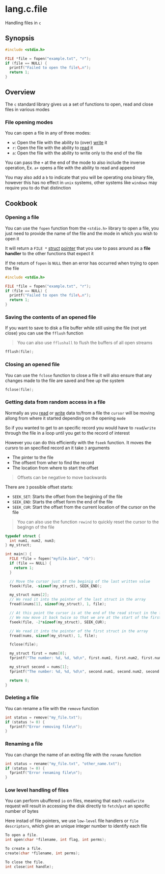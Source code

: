 # lang.c.file

Handling files in `c`

## Synopsis

```c
#include <stdio.h>

FILE *file = fopen("example.txt", "r");
if (file == NULL) {
  printf("Failed to open the file\.n");
  return 1;
}
```

## Overview

The `c` standard library gives us a set of functions to
open, read and close files in various modes

### File opening modes

You can open a file in any of three modes:

- `w`: Open the file with the ability to (over) [write](./jwq0.md) it
- `r`: Open the file with the ability to [read](./mdav.md) it
- `a`: Open the file with the ability to write only to the
  end of the file

You can pass the `+` at the end of the mode to also include
the inverse operation, Ex. `a+` opens a file with the
ability to read and append

You may also add a `b` to indicate that you will be operating
ona binary file, however this has no effect in `unix`
systems, other systems like `windows` may require you
to do that distinction

## Cookbook

### Opening a file

You can use the `fopen` function from the `<stdio.h>` 
library to open a file, you just need to provide the 
name of the file and the mode in which you wish to 
open it

It will return a `FILE *` [struct](./957e.md) [pointer](./rmf8.md) that you use
to pass around as a **file handler** to the other functions
that expect it

If the return of `fopen` is `NULL` then an error has
occurred when trying to open the file

```c
#include <stdio.h>

FILE *file = fopen("example.txt", "r");
if (file == NULL) {
  printf("Failed to open the file\.n");
  return 1;
}
```

### Saving the contents of an opened file

If you want to save to disk a file buffer while still
using the file (not yet close) you can use the `fflush` 
function

> You can also use `fflushall` to flush the buffers of
> all open streams

```c
fflush(file);
```

### Closing an opened file

You can use the `fclose` function to close a file
it will also ensure that any changes made to the
file are saved and free up the system

```c
fclose(file);
```

### Getting data from random access in a file

Normally as you [read](url) or [write](url) data to/from a
file the `cursor` will be moving allong from where
it started depending on the opening `mode`

So if you wanted to get to an specific record you
would have to `read`/`write` through the file
in a loop until you get to the record of interest

However you can do this efficiently with the `fseek`
function. It moves the cursro to an specified
record an it take `3` arguments

- The pinter to the file
- The offsent from wher to find the record
- The location from where to start the offset

> Offsets can be negative to move backwards

There are `3` possible offset starts:
- `SEEK_SET`: Starts the offset from the begining of the file
- `SEEK_END`: Starts the offset form the end of the file
- `SEEK_CUR`: Start the offset from the current location of the
  cursor on the file

> You can also use the function `rewind` to quickly reset the
> cursor to the begingn of the file

```c
typedef struct {
  int num1, num2, num3;
} my_struct;

int main() {
  FILE *file = fopen("myfile.bin", "rb"):
  if (file == NULL) {
    return 1;
  }

  // Move the cursor just at the beginig of the last written value
  fseek(file, -sizeof(my_struct), SEEK_END);

  my_struct nums[2];
  // We read it into the pointer of the last struct in the array
  fread(&nums[1], sizeof(my_struct), 1, file);

  // At this point the cursor is at the end of the read struct in the file
  // We now move it back twice so that we are at the start of the first struct
  fseek(file, -2*sizeof(my_struct), SEEK_CUR);

  // We read it into the pointer of the first struct in the array
  fread(nums, sizeof(my_struct), 1, file);

  fclose(file);

  my_struct first = nums[0];
  fprintf("The number: %d, %d, %d\n", first.num1, first.num2, first.num3);

  my_struct second = nums[1];
  fprintf("The number: %d, %d, %d\n", second.num1, second.num2, second.num3);

  return 0;
}
```

### Deleting a file

You can rename a file with the `remove` function

```c
int status = remove("my_file.txt");
if (status != 0) {
  fprintf("Error removing file\n");
}
```

### Renaming a file

You can change the name of an exiting file with 
the `rename` function

```c
int status = rename("my_file.txt", "other_name.txt");
if (status != 0) {
  fprintf("Error renaming file\n");
}
```

### Low level handling of files

You can perform ubuffered `io` on files, meaning that
each `read`/`write` request will result in accessing the
disk directly to `fetch`/`put` an specific number
of bytes

Here instad of file pointers, we use `low-level` file
handlers or `file descriptors`, which give an unique
integer number to identify each file

```c
To open a file.
int open(char *filename, int flag, int perms);

To create a file.
create(char *filename, int perms);

To close the file.
int close(int handle);
```
